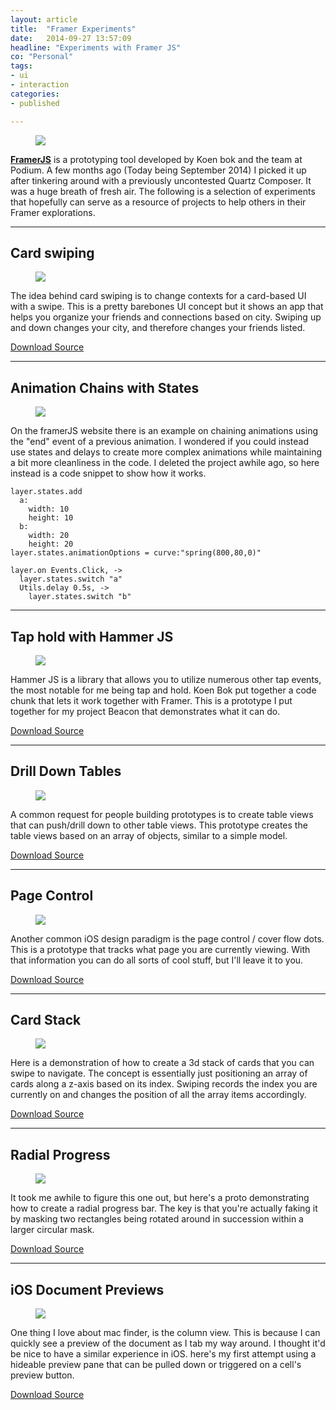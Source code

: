 ```yaml
---
layout: article
title:  "Framer Experiments"
date:   2014-09-27 13:57:09
headline: "Experiments with Framer JS"
co: "Personal"
tags:
- ui
- interaction
categories:
- published

---
```


<figure>
<img src="{{edchao.github.io}}/assets/img_framer_cover.jpg" />
</figure>

<!--more-->

[**FramerJS**](http://framerjs.com) is a prototyping tool developed by Koen bok and the team at Podium.  A few months ago (Today being September 2014) I picked it up after tinkering around with a previously uncontested Quartz Composer.  It was a huge breath of fresh air.  The following is a selection of experiments that hopefully can serve as a resource of projects to help others in their Framer explorations.

---

## Card swiping

<figure>
<img src="{{edchao.github.io}}/assets/gif_cardfeed.gif" />
</figure>

The idea behind card swiping is to change contexts for a card-based UI with a swipe.  This is a pretty barebones UI concept but it shows an app that helps you organize your friends and connections based on city.  Swiping up and down changes your city, and therefore changes your friends listed.

[Download Source](https://dl.dropboxusercontent.com/u/1916165/edchao_cardfeed.framer.zip)

---

## Animation Chains with States

<figure>
<img src="{{edchao.github.io}}/assets/gif_chathead.gif" />
</figure>

On the framerJS website there is an example on chaining animations using the "end" event of a previous animation.  I wondered if you could instead use states and delays to create more complex animations while maintaining a bit more cleanliness in the code.  I deleted the project awhile ago, so here instead is a code snippet to show how it works.

	layer.states.add
	  a:
	    width: 10
	    height: 10
	  b:
	    width: 20
	    height: 20
	layer.states.animationOptions = curve:"spring(800,80,0)"

	layer.on Events.Click, ->
	  layer.states.switch "a"
	  Utils.delay 0.5s, ->
	    layer.states.switch "b"


---

## Tap hold with Hammer JS

<figure>
<img src="{{edchao.github.io}}/assets/gif_beacon.gif" />
</figure>

Hammer JS is a library that allows you to utilize numerous other tap events, the most notable for me being tap and hold.  Koen Bok put together a code chunk that lets it work together with Framer.  This is a prototype I put together for my project Beacon that demonstrates what it can do.

[Download Source](https://dl.dropboxusercontent.com/u/1916165/beacon_proto.zip)  

---

## Drill Down Tables

<figure>
<img src="{{edchao.github.io}}/assets/gif_multiview.gif" />
</figure>

A common request for people building prototypes is to create table views that can push/drill down to other table views.  This prototype creates the table views based on an array of objects, similar to a simple model.

[Download Source](https://dl.dropboxusercontent.com/u/1916165/edchao_multiview.framer.zip)

---

## Page Control

<figure>
<img src="{{edchao.github.io}}/assets/gif_cardtable.gif" />
</figure>

Another common iOS design paradigm is the page control / cover flow dots.  This is a prototype that tracks what page you are currently viewing.  With that information you can do all sorts of cool stuff, but I'll leave it to you.

[Download Source](https://dl.dropboxusercontent.com/u/1916165/edchao_pagecontrol.framer.zip)


---

## Card Stack

<figure>
<img src="{{edchao.github.io}}/assets/gif_cardstack.gif" />
</figure>

Here is a demonstration of how to create a 3d stack of cards that you can swipe to navigate.  The concept is essentially just positioning an array of cards along a z-axis based on its index.  Swiping records the index you are currently on and changes the position of all the array items accordingly.

[Download Source](https://dl.dropboxusercontent.com/u/1916165/edchao_cardstack.framer.zip)

---

## Radial Progress

<figure>
<img src="{{edchao.github.io}}/assets/gif_radial.gif" />
</figure>

It took me awhile to figure this one out, but here's a proto demonstrating how to create a radial progress bar.  The key is that you're actually faking it by masking two rectangles being rotated around in succession within a larger circular mask.  

[Download Source](https://dl.dropboxusercontent.com/u/1916165/edchao_radial_progress.framer.zip)

---

## iOS Document Previews

<figure>
<img src="{{edchao.github.io}}/assets/gif_docpreview.gif" />
</figure>

One thing I love about mac finder, is the column view. This is because I can quickly see a preview of the document as I tab my way around.  I thought it'd be nice to have a similar experience in iOS.  here's my first attempt using a hideable preview pane that can be pulled down or triggered on a cell's preview button.

[Download Source](https://dl.dropboxusercontent.com/u/1916165/edchao_docPreview.framer.zip)
